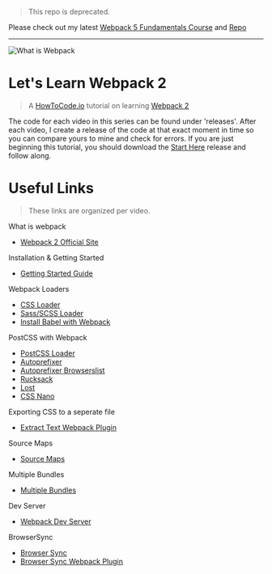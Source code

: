 > This repo is deprecated.

Please check out my latest [Webpack 5 Fundamentals Course](https://www.udemy.com/user/robertguss/) and [Repo](https://github.com/robertguss/webpack-5-fundamentals-course)

---

![What is Webpack](https://raw.githubusercontent.com/howtocodeio/lets-learn-webpack-2/master/hero.png)

# Let's Learn Webpack 2

> A [HowToCode.io](https://www.howtocode.io) tutorial on learning [Webpack 2](https://webpack.js.org)

The code for each video in this series can be found under 'releases'. After each video, I create a release of the code at that exact moment in time so you can compare yours to mine and check for errors. If you are just beginning this tutorial, you should download the [Start Here](https://github.com/howtocodeio/lets-learn-webpack-2/releases/tag/1) release and follow along.

# Useful Links

> These links are organized per video.

What is webpack

- [Webpack 2 Official Site](https://webpack.js.org/)

Installation & Getting Started

- [Getting Started Guide](https://webpack.js.org/guides/getting-started/)

Webpack Loaders

- [CSS Loader](https://webpack.js.org/guides/asset-management/)
- [Sass/SCSS Loader](https://webpack.js.org/loaders/sass-loader/)
- [Install Babel with Webpack](https://babeljs.io/docs/setup/#installation)

PostCSS with Webpack

- [PostCSS Loader](https://webpack.js.org/loaders/postcss-loader/)
- [Autoprefixer](https://github.com/postcss/autoprefixer)
- [Autoprefixer Browserslist](https://github.com/ai/browserslist#queries)
- [Rucksack](https://www.rucksackcss.org/)
- [Lost](http://lostgrid.org/)
- [CSS Nano](http://cssnano.co/)

Exporting CSS to a seperate file

- [Extract Text Webpack Plugin](https://webpack.js.org/plugins/extract-text-webpack-plugin/)

Source Maps

- [Source Maps](https://webpack.js.org/guides/development/#using-source-maps)

Multiple Bundles

- [Multiple Bundles](https://webpack.js.org/guides/output-management/)

Dev Server

- [Webpack Dev Server](https://webpack.js.org/guides/development/#using-webpack-dev-server)

BrowserSync

- [Browser Sync](https://www.browsersync.io/)
- [Browser Sync Webpack Plugin](https://github.com/Va1/browser-sync-webpack-plugin)
